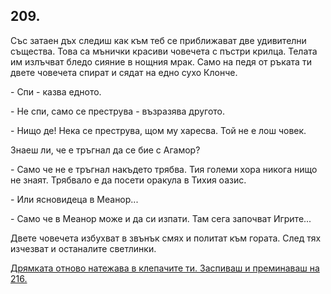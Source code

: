 ## 209.

Със затаен дъх следиш как към теб се приближават две удивителни
същества. Това са мънички красиви човечета с пъстри крилца. Телата
им излъчват бледо сияние в нощния мрак. Само на педя от ръката ти
двете човечета спират и сядат на едно сухо Клонче.

\- Спи - казва едното.

\- Не спи, само се преструва - възразява другото.

\- Нищо де! Нека се преструва, щом му харесва. Той не е лош човек.

Знаеш ли, че е тръгнал да се бие с Агамор?

\- Само че не е тръгнал накъдето трябва. Тия големи хора никога
нищо не знаят. Трябвало е да посети оракула в Тихия оазис.

\- Или ясновидеца в Меанор...

\- Само че в Меанор може и да си изпати. Там сега започват Игрите...

Двете човечета избухват в звънък смях и политат към гората. След
тях изчезват и останалите светлинки.

[Дрямката отново натежава в клепачите ти. Заспиваш и преминаваш
на 216.](./216)
